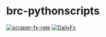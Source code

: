 # brc-pythonscripts
[![scraper-fx-rate](https://github.com/nattanarcilla/brc-pythonscripts/actions/workflows/fxscraper.yml/badge.svg)](https://github.com/nattanarcilla/brc-pythonscripts/actions/workflows/fxscraper.yml)  [![DailyFx](https://github.com/nattanarcilla/brc-pythonscripts/actions/workflows/DailyFx.yml/badge.svg)](https://github.com/nattanarcilla/brc-pythonscripts/actions/workflows/DailyFx.yml)
